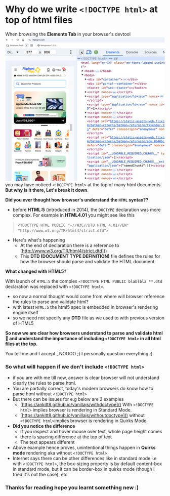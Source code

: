 # Why do we write `<!DOCTYPE html>` at top of html files

When browsing the **Elements Tab** in your browser's devtool
![why-doctype-html-declaration-elements-tab.png](why-doctype-html-declaration-elements-tab.png)you may have noticed `<!DOCTYPE html>` at the top of many html documents. **But why is it there, Let's break it down**.


**Did you ever thought how browser's understand the `HTML` syntax??**

- before **HTML:5** (introduced in 2014), the `DOCTYPE` declaration was more complex. For example in **HTML4.01** you might see like this 
> `<!DOCTYPE HTML PUBLIC "-//W3C//DTD HTML 4.01//EN" "http://www.w3.org/TR/html4/strict.dtd">`
- Here's what's happening
  - At the end of declaration there is a reference to [http://www.w3.org/TR/html4/strict.dtd]()
  - This **DTD (DOCUMENT TYPE DEFINITION)**  file defines the rules for how the browser should parse and validate the HTML document.

**What changed with HTML5?**

With launch of `HTML:5` the complex `<!DOCTYPE HTML PUBLIC blablbla **.dtd` declaration was replaced with
`<!DOCTYPE html>`.
-  so now a normal thought would come from where will browser reference the rules to parse and validate html?
- with latest `HTML:5` the html5 spec is embedded in browser's rendering engine itself
- so we need not specify any **DTD** file as we used to with previous version of HTML5

**So now we are clear how browsers understand to parse and validate html :rocket: 
and understand the importance of including `<!DOCTYPE html>` in all html files at the top.** 

You tell me and I accept , NOOOO ;) I personally question everything :)

### So what will happen if we don't include `<!DOCTYPE html>`
- if you are with me till now, answer is clear  browser will not understand clearly the rules to parse html.
- You are partially correct, today's modern browsers do know how to parse html without `<!DOCTYPE html>`
- But there can be issues for e.g below are 2 examples
  - [https://ankitt8.github.io/vanillajs/withdoctype]() With `<!DOCTYPE html>` implies browser is rendering in Standard Mode.
  - [https://ankitt8.github.io/vanillajs/withoutdoctype]() without `<!DOCTYPE html>`implies browser is rendering in Quirks Mode.
- **Did you notice the difference**
  - If you inspect and hover mouse over text, whole page height comes
  - there is spacing difference at the top of text
  - The text appears different
- Above example hence proves, unintentional things happen in **Quirks mode** rendering aka without `<!DOCTYPE html>` 
- Internet says there can be other differences like in standard mode i.e with `<!DOCTYPE html>`, the box-sizing property is by default content-box in standard mode, but it can be border-box in quirks mode (though I tried it's not the case), etc

### Thanks for reading hope you learnt something new :)








